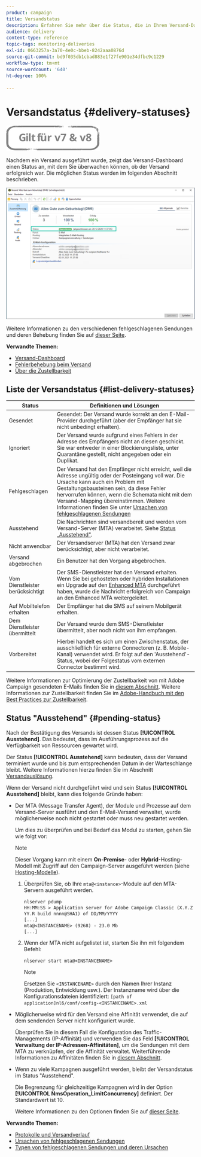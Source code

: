 ```yaml
---
product: campaign
title: Versandstatus
description: Erfahren Sie mehr über die Status, die in Ihrem Versand-Dashboard verfügbar sind.
audience: delivery
content-type: reference
topic-tags: monitoring-deliveries
exl-id: 0663257a-3a70-4e0c-bbeb-8242aaa0876d
source-git-commit: bd9f035db1cbad883e1f27fe901e34dfbc9c1229
workflow-type: tm+mt
source-wordcount: '640'
ht-degree: 100%

---
```


# Versandstatus {#delivery-statuses}

![](../../assets/common.svg)

<!--ajouter intro 

ajouter screenshot -->

Nachdem ein Versand ausgeführt wurde, zeigt das Versand-Dashboard einen Status an, mit dem Sie überwachen können, ob der Versand erfolgreich war. Die möglichen Status werden im folgenden Abschnitt beschrieben.

![](assets/delivery-status.png)

Weitere Informationen zu den verschiedenen fehlgeschlagenen Sendungen und deren Behebung finden Sie auf [dieser Seite](understanding-delivery-failures.md).

**Verwandte Themen:**

* [Versand-Dashboard](delivery-dashboard.md)
* [Fehlerbehebung beim Versand](delivery-troubleshooting.md)
* [Über die Zustellbarkeit](about-deliverability.md)

## Liste der Versandstatus {#list-delivery-statuses}

<table> 
 <thead> 
  <tr> 
   <th> Status<br /> </th> 
   <th> Definitionen und Lösungen<br /> </th> 
  </tr> 
 </thead> 
 <tbody> 
  <tr> 
   <td> Gesendet<br /> </td> 
   <td> Gesendet: Der Versand wurde korrekt an den E-Mail-Provider durchgeführt (aber der Empfänger hat sie nicht unbedingt erhalten).<br /> </td> 
  </tr> 
  <tr> 
   <td> Ignoriert<br /> </td> 
   <td> Der Versand wurde aufgrund eines Fehlers in der Adresse des Empfängers nicht an diesen geschickt. Sie war entweder in einer Blockierungsliste, unter Quarantäne gestellt, nicht angegeben oder ein Duplikat. <br /> </td> 
  </tr> 
  <tr> 
   <td> Fehlgeschlagen<br /> </td> 
   <td> Der Versand hat den Empfänger nicht erreicht, weil die Adresse ungültig oder der Posteingang voll war. Die Ursache kann auch ein Problem mit Gestaltungsbausteinen sein, da diese Fehler hervorrufen können, wenn die Schemata nicht mit dem Versand-Mapping übereinstimmen. Weitere Informationen finden Sie unter <a href="understanding-delivery-failures.md" target="_blank">Ursachen von fehlgeschlagenen Sendungen</a><br /> </td> 
  </tr>
  <tr> 
   <td> Ausstehend<br /> </td> 
   <td> Die Nachrichten sind versandbereit und werden vom Versand-Server (MTA) verarbeitet. Siehe <a href="#pending-status" target="_blank">Status „Ausstehend“</a>.<br /> </td> 
  </tr> 
  <tr> 
   <td> Nicht anwendbar<br /> </td> 
   <td> Der Versandserver (MTA) hat den Versand zwar berücksichtigt, aber nicht verarbeitet.<br /> </td> 
  </tr>  
  <tr> 
   <td> Versand abgebrochen<br /> </td> 
   <td> Ein Benutzer hat den Vorgang abgebrochen.<br /> </td> 
  </tr> 
  <tr> 
   <td> Vom Dienstleister berücksichtigt<br /> </td> 
   <td> Der SMS-Dienstleister hat den Versand erhalten.<br /> Wenn Sie bei gehosteten oder hybriden Installationen ein Upgrade auf den <a href="sending-with-enhanced-mta.md" target="_blank">Enhanced MTA</a> durchgeführt haben, wurde die Nachricht erfolgreich von Campaign an den Enhanced MTA weitergeleitet.</td> 
  </tr> 
  <tr> 
   <td> Auf Mobiltelefon erhalten<br /> </td> 
   <td> Der Empfänger hat die SMS auf seinem Mobilgerät erhalten.<br /> </td> 
  </tr>
  <tr> 
   <td> Dem Dienstleister übermittelt<br /> </td> 
   <td> Der Versand wurde dem SMS-Dienstleister übermittelt, aber noch nicht von ihm empfangen.<br />
   </td> 
  </tr> 
  <tr> 
   <td> Vorbereitet<br /> </td> 
   <td> Hierbei handelt es sich um einen Zwischenstatus, der ausschließlich für externe Connectoren (z. B. Mobile-Kanal) verwendet wird. Er folgt auf den 'Ausstehend'-Status, wobei der Folgestatus vom externen Connector bestimmt wird.<br /> </td> 
  </tr> 
 </tbody> 
</table>

Weitere Informationen zur Optimierung der Zustellbarkeit von mit Adobe Campaign gesendeten E-Mails finden Sie in [diesem Abschnitt](about-deliverability.md). Weitere Informationen zur Zustellbarkeit finden Sie im [Adobe-Handbuch mit den Best Practices zur Zustellbarkeit](https://experienceleague.adobe.com/docs/deliverability-learn/deliverability-best-practice-guide/introduction.html?lang=de).

## Status &quot;Ausstehend&quot; {#pending-status}

Nach der Bestätigung des Versands ist dessen Status **[!UICONTROL Ausstehend]**. Das bedeutet, dass im Ausführungsprozess auf die Verfügbarkeit von Ressourcen gewartet wird.

Der Status **[!UICONTROL Ausstehend]** kann bedeuten, dass der Versand terminiert wurde und bis zum entsprechenden Datum in der Warteschlange bleibt. Weitere Informationen hierzu finden Sie im Abschnitt [Versandauslösung](steps-sending-the-delivery.md#scheduling-the-delivery-sending).

Wenn der Versand nicht durchgeführt wird und sein Status **[!UICONTROL Ausstehend]** bleibt, kann dies folgende Gründe haben:

* Der MTA (Message Transfer Agent), der Module und Prozesse auf dem Versand-Server ausführt und den E-Mail-Versand verwaltet, wurde möglicherweise noch nicht gestartet oder muss neu gestartet werden.

   Um dies zu überprüfen und bei Bedarf das Modul zu starten, gehen Sie wie folgt vor:

   >[!NOTE]
   >
   >Dieser Vorgang kann mit einem **On-Premise**- oder **Hybrid**-Hosting-Modell mit Zugriff auf den Campaign-Server ausgeführt werden (siehe [Hosting-Modelle](../../installation/using/hosting-models.md)).

   1. Überprüfen Sie, ob Ihre `mta@<instance>`-Module auf den MTA-Servern ausgeführt werden.

      ```
      nlserver pdump
      HH:MM:SS > Application server for Adobe Campaign Classic (X.Y.Z YY.R build nnnn@SHA1) of DD/MM/YYYY
      [...]
      mta@<INSTANCENAME> (9268) - 23.0 Mb
      [...]
      ```

   1. Wenn der MTA nicht aufgelistet ist, starten Sie ihn mit folgendem Befehl:

      ```
      nlserver start mta@<INSTANCENAME>
      ```

      >[!NOTE]
      >
      >Ersetzen Sie `<INSTANCENAME>` durch den Namen Ihrer Instanz (Produktion, Entwicklung usw.). Der Instanzname wird über die Konfigurationsdateien identifiziert: `[path of application]nl6/conf/config-<INSTANCENAME>.xml`

* Möglicherweise wird für den Versand eine Affinität verwendet, die auf dem sendenden Server nicht konfiguriert wurde.

   Überprüfen Sie in diesem Fall die Konfiguration des Traffic-Managements (IP-Affinität) und verwenden Sie das Feld **[!UICONTROL Verwaltung der IP-Adressen-Affinitäten]**, um die Sendungen mit dem MTA zu verknüpfen, der die Affinität verwaltet. Weiterführende Informationen zu Affinitäten finden Sie in [diesem Abschnitt](../../installation/using/configure-delivery-settings.md).

* Wenn zu viele Kampagnen ausgeführt werden, bleibt der Versandstatus im Status &quot;Ausstehend&quot;.

   Die Begrenzung für gleichzeitige Kampagnen wird in der Option **[!UICONTROL NmsOperation_LimitConcurrency]** definiert. Der Standardwert ist 10.

   Weitere Informationen zu den Optionen finden Sie auf [dieser Seite](../../installation/using/configuring-campaign-options.md).


**Verwandte Themen:**

* [Protokolle und Versandverlauf](#delivery-logs-and-history)
* [Ursachen von fehlgeschlagenen Sendungen](understanding-delivery-failures.md)
* [Typen von fehlgeschlagenen Sendungen und deren Ursachen](understanding-delivery-failures.md#delivery-failure-types-and-reasons)
